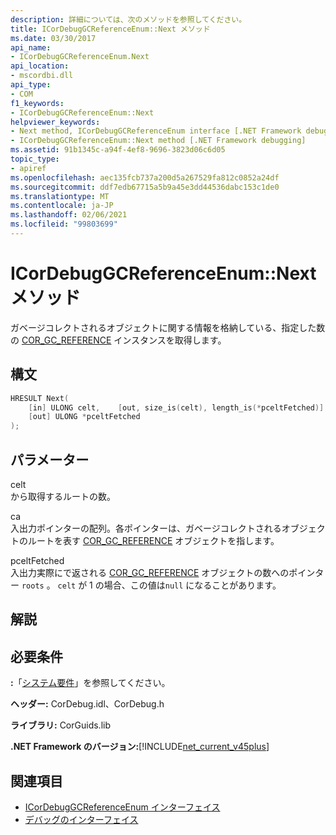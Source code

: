 ```yaml
---
description: 詳細については、次のメソッドを参照してください。
title: ICorDebugGCReferenceEnum::Next メソッド
ms.date: 03/30/2017
api_name:
- ICorDebugGCReferenceEnum.Next
api_location:
- mscordbi.dll
api_type:
- COM
f1_keywords:
- ICorDebugGCReferenceEnum::Next
helpviewer_keywords:
- Next method, ICorDebugGCReferenceEnum interface [.NET Framework debugging]
- ICorDebugGCReferenceEnum::Next method [.NET Framework debugging]
ms.assetid: 91b1345c-a94f-4ef8-9696-3823d06c6d05
topic_type:
- apiref
ms.openlocfilehash: aec135fcb737a200d5a267529fa812c0852a24df
ms.sourcegitcommit: ddf7edb67715a5b9a45e3dd44536dabc153c1de0
ms.translationtype: MT
ms.contentlocale: ja-JP
ms.lasthandoff: 02/06/2021
ms.locfileid: "99803699"
---
```

# <a name="icordebuggcreferenceenumnext-method"></a>ICorDebugGCReferenceEnum::Next メソッド

ガベージコレクトされるオブジェクトに関する情報を格納している、指定した数の [COR_GC_REFERENCE](cor-gc-reference-structure.md) インスタンスを取得します。  
  
## <a name="syntax"></a>構文  
  
```cpp  
HRESULT Next(  
    [in] ULONG celt,    [out, size_is(celt), length_is(*pceltFetched)] COR_GC_REFERENCE roots[],
    [out] ULONG *pceltFetched  
);  
```  
  
## <a name="parameters"></a>パラメーター  

 celt  
 から取得するルートの数。  
  
 ca  
 入出力ポインターの配列。各ポインターは、ガベージコレクトされるオブジェクトのルートを表す [COR_GC_REFERENCE](cor-gc-reference-structure.md) オブジェクトを指します。  
  
 pceltFetched  
 入出力実際にで返される [COR_GC_REFERENCE](cor-gc-reference-structure.md) オブジェクトの数へのポインター `roots` 。 `celt` が 1 の場合、この値は`null` になることがあります。  
  
## <a name="remarks"></a>解説  
  
## <a name="requirements"></a>必要条件  

 **:**「[システム要件](../../get-started/system-requirements.md)」を参照してください。  
  
 **ヘッダー:** CorDebug.idl、CorDebug.h  
  
 **ライブラリ:** CorGuids.lib  
  
 **.NET Framework のバージョン:**[!INCLUDE[net_current_v45plus](../../../../includes/net-current-v45plus-md.md)]  
  
## <a name="see-also"></a>関連項目

- [ICorDebugGCReferenceEnum インターフェイス](icordebuggcreferenceenum-interface.md)
- [デバッグのインターフェイス](debugging-interfaces.md)
